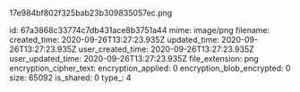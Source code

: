 17e984bf802f325bab23b309835057ec.png

id: 67a3868c33774c7db431ace8b3751a44
mime: image/png
filename: 
created_time: 2020-09-26T13:27:23.935Z
updated_time: 2020-09-26T13:27:23.935Z
user_created_time: 2020-09-26T13:27:23.935Z
user_updated_time: 2020-09-26T13:27:23.935Z
file_extension: png
encryption_cipher_text: 
encryption_applied: 0
encryption_blob_encrypted: 0
size: 65092
is_shared: 0
type_: 4